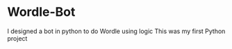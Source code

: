 # Wordle-Bot

I designed a bot in python to do Wordle using logic
This was my first Python project 
